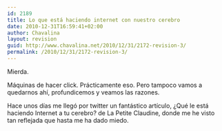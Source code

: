 ```yaml
---
id: 2189
title: Lo que está haciendo internet con nuestro cerebro
date: 2010-12-31T16:59:41+02:00
author: Chavalina
layout: revision
guid: http://www.chavalina.net/2010/12/31/2172-revision-3/
permalink: /2010/12/31/2172-revision-3/
---
```

Mierda.

Máquinas de hacer click. Prácticamente eso. Pero tampoco vamos a quedarnos ahí, profundicemos y veamos las razones.

Hace unos días me llegó por twitter un fantástico artículo, ¿Qué le está haciendo Internet a tu cerebro? de La Petite Claudine, donde me he visto tan reflejada que hasta me ha dado miedo.